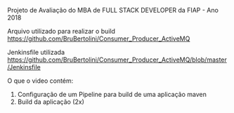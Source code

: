 Projeto de Avaliação do MBA de FULL STACK DEVELOPER da FIAP - Ano 2018

Arquivo utilizado para realizar o build
https://github.com/BruBertolini/Consumer_Producer_ActiveMQ

Jenkinsfile utilizada
https://github.com/BruBertolini/Consumer_Producer_ActiveMQ/blob/master/Jenkinsfile

O que o video contém:
1) Configuração de um Pipeline para build de uma aplicação maven
2) Build da aplicação (2x)

